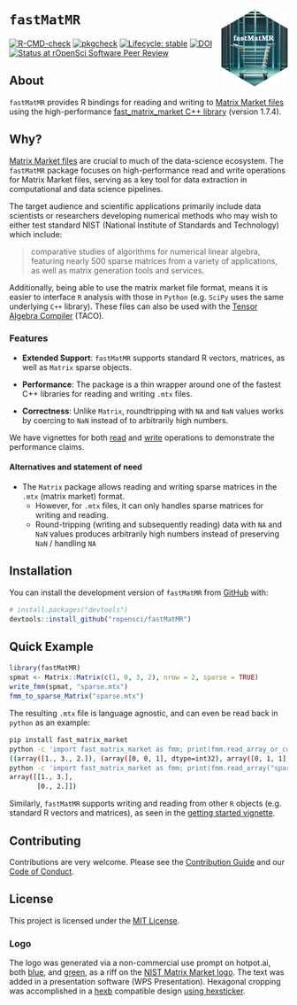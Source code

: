 
# `fastMatMR` <img src="man/figures/logo.png" align="right" height="139" alt="" />

<!-- badges: start -->

[![R-CMD-check](https://github.com/ropensci/fastMatMR/actions/workflows/R-CMD-check.yaml/badge.svg)](https://github.com/ropensci/fastMatMR/actions/workflows/R-CMD-check.yaml)
[![pkgcheck](https://github.com/ropensci/fastMatMR/workflows/pkgcheck/badge.svg)](https://github.com/ropensci/fastMatMR/actions?query=workflow%3Apkgcheck)
[![Lifecycle:
stable](https://img.shields.io/badge/lifecycle-stable-brightgreen.svg)](https://lifecycle.r-lib.org/articles/stages.html#stable)
[![DOI](https://zenodo.org/badge/685246044.svg)](https://zenodo.org/badge/latestdoi/685246044)
[![Status at rOpenSci Software Peer
Review](https://badges.ropensci.org/606_status.svg)](https://github.com/ropensci/software-review/issues/606)
<!-- badges: end -->

## About

`fastMatMR` provides R bindings for reading and writing to [Matrix
Market files](https://math.nist.gov/MatrixMarket/formats.html) using the
high-performance [fast_matrix_market C++
library](https://github.com/alugowski/fast_matrix_market) (version
1.7.4).

## Why?

[Matrix Market files](https://math.nist.gov/MatrixMarket/formats.html)
are crucial to much of the data-science ecosystem. The `fastMatMR`
package focuses on high-performance read and write operations for Matrix
Market files, serving as a key tool for data extraction in computational
and data science pipelines.

The target audience and scientific applications primarily include data
scientists or researchers developing numerical methods who may wish to
either test standard NIST (National Institute of Standards and
Technology) which include:

> comparative studies of algorithms for numerical linear algebra,
> featuring nearly 500 sparse matrices from a variety of applications,
> as well as matrix generation tools and services.

Additionally, being able to use the matrix market file format, means it
is easier to interface `R` analysis with those in `Python` (e.g. `SciPy`
uses the same underlying `C++` library). These files can also be used
with the [Tensor Algebra
Compiler](http://tensor-compiler.org/docs/tensors.html) (TACO).

### Features

- **Extended Support**: `fastMatMR` supports standard R vectors,
  matrices, as well as `Matrix` sparse objects.

- **Performance**: The package is a thin wrapper around one of the
  fastest C++ libraries for reading and writing `.mtx` files.

- **Correctness**: Unlike `Matrix`, roundtripping with `NA` and `NaN`
  values works by coercing to `NaN` instead of to arbitrarily high
  numbers.

We have vignettes for both
[read](https://ropensci.github.io/fastMatMR/articles/fmm_read_bench.html)
and
[write](https://ropensci.github.io/fastMatMR/articles/fmm_write_bench.html)
operations to demonstrate the performance claims.

#### Alternatives and statement of need

- The `Matrix` package allows reading and writing sparse matrices in the
  `.mtx` (matrix market) format.
  - However, for `.mtx` files, it can only handles sparse matrices for
    writing and reading.
  - Round-tripping (writing and subsequently reading) data with `NA` and
    `NaN` values produces arbitrarily high numbers instead of preserving
    `NaN` / handling `NA`

## Installation

You can install the development version of `fastMatMR` from
[GitHub](https://github.com/) with:

``` r
# install.packages("devtools")
devtools::install_github("ropensci/fastMatMR")
```

## Quick Example

``` r
library(fastMatMR)
spmat <- Matrix::Matrix(c(1, 0, 3, 2), nrow = 2, sparse = TRUE)
write_fmm(spmat, "sparse.mtx")
fmm_to_sparse_Matrix("sparse.mtx")
```

The resulting `.mtx` file is language agnostic, and can even be read
back in `python` as an example:

``` bash
pip install fast_matrix_market
python -c 'import fast_matrix_market as fmm; print(fmm.read_array_or_coo("sparse.mtx"))'
((array([1., 3., 2.]), (array([0, 0, 1], dtype=int32), array([0, 1, 1], dtype=int32))), (2, 2))
python -c 'import fast_matrix_market as fmm; print(fmm.read_array("sparse.mtx"))'
array([[1., 3.],
       [0., 2.]])
```

Similarly, `fastMatMR` supports writing and reading from other `R`
objects (e.g. standard R vectors and matrices), as seen in the [getting
started
vignette](https://ropensci.github.io/fastMatMR/articles/basic_usage.html).

## Contributing

Contributions are very welcome. Please see the [Contribution
Guide](CONTRIBUTING.md) and our [Code of
Conduct](https://ropensci.org/code-of-conduct/).

## License

This project is licensed under the [MIT License](LICENSE.md).

### Logo

The logo was generated via a non-commercial use prompt on hotpot.ai,
both [blue](https://hotpot.ai/s/art-generator/8-TNiwRilbBFnQHwK), and
[green](https://hotpot.ai/s/art-generator/8-E2dBngG5nRiwCeL), as a riff
on the [NIST Matrix Market logo](https://math.nist.gov/MatrixMarket/).
The text was added in a presentation software (WPS Presentation).
Hexagonal cropping was accomplished in a [hexb](http://hexb.in/)
compatible design [using
hexsticker](https://github.com/fridex/hexsticker).
